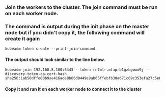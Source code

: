 ### Join the workers to the cluster.  The join command must be run on each worker node.
### The command is output during the init phase on the master node but if you didn't copy it, the following command will create it again

    kubeadm token create --print-join-command

#### The output should look similar to the line below.
    kubeadm join 192.168.8.100:6443 --token rn7mtr.mtaprb1gzbgwwo9j --discovery-token-ca-cert-hash sha256:1ab50dffe00b9ae416ade8b66d9449e9ab65ffebfb38a671c69c353efa27c5e8
#### Copy it and run it on each worker node to connect it to the cluster
